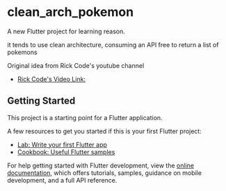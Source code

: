 # clean_arch_pokemon

A new Flutter project for learning reason.

it tends to use clean architecture, consuming an API free to return a list of pokemons

Original idea from Rick Code's youtube channel

- [Rick Code's Video Link:](https://www.youtube.com/watch?v=AKoRKAISNLE&t=224s)


## Getting Started

This project is a starting point for a Flutter application.

A few resources to get you started if this is your first Flutter project:

- [Lab: Write your first Flutter app](https://docs.flutter.dev/get-started/codelab)
- [Cookbook: Useful Flutter samples](https://docs.flutter.dev/cookbook)

For help getting started with Flutter development, view the
[online documentation](https://docs.flutter.dev/), which offers tutorials,
samples, guidance on mobile development, and a full API reference.
